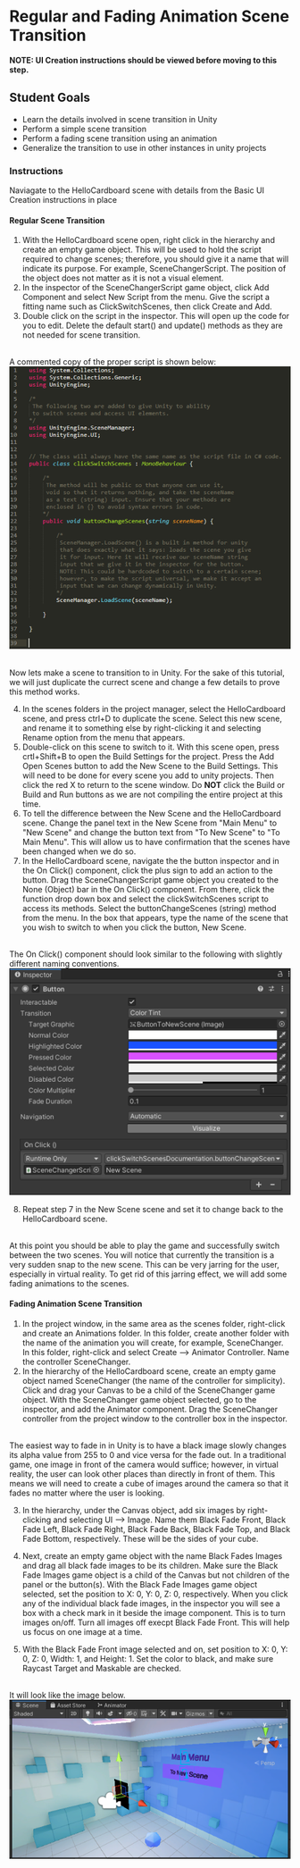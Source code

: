 # Regular and Fading Animation Scene Transition
<b>NOTE: UI Creation instructions should be viewed before moving to this step. </b>

## Student Goals ##
- Learn the details involved in scene transition in Unity
- Perform a simple scene transition
- Perform a fading scene transition using an animation
- Generalize the transition to use in other instances in unity projects

### Instructions ###
Naviagate to the HelloCardboard scene with details from the Basic UI Creation instructions in place
#### Regular Scene Transition ####
1. With the HelloCardboard scene open, right click in the hierarchy and create an empty game object. This will be used to hold the script required to change scenes;
therefore, you should give it a name that will indicate its purpose. For example, SceneChangerScript. The position of the object does not matter as it is not a visual element.
2. In the inspector of the SceneChangerScript game object, click Add Component and select New Script from the menu. Give the script a fitting name such as ClickSwitchScenes,
then click Create and Add. 
3. Double click on the script in the inspector. This will open up the code for you to edit. Delete the default start() and update() methods as they are not needed for scene transition.

</br> A commented copy of the proper script is shown below: </br>
![Initial_clickSwitchScenes_Script_Before_Fade](Screenshots/Unity/Initial_clickSwitchScenes_Script_Before_Fade.png "Initial clickSwitchScenes Script Before Fade")

</br>Now lets make a scene to transition to in Unity. For the sake of this tutorial, we will just duplicate the currect scene and change a few details to prove this method works.

4. In the scenes folders in the project manager, select the HelloCardboard scene, and press ctrl+D to duplicate the scene. Select this new scene, and rename it to something else by right-clicking it and selecting Rename option from the menu that appears. 
5. Double-click on this scene to switch to it. With this scene open, press crtl+Shift+B to open the Build Settings for the project. Press the Add Open Scenes button to add the New Scene to the Build Settings. This will need to be done for every scene you add to unity projects. Then click the red X to return to the scene window. Do
<b>NOT</b> click the Build or Build and Run buttons as we are not compiling the entire project at this time.
6. To tell the difference between the New Scene and the HelloCardboard scene. Change the panel text in the New Scene from "Main Menu" to "New Scene" and change the button text from "To New Scene" to "To Main Menu". This will allow us to have confirmation that the scenes have been changed when we do so.
7. In the HelloCardboard scene, navigate the the button inspector and in the On Click() component, click the plus sign to add an action to the button. Drag the SceneChangerScript game object you created to the None (Object) bar in the On Click() component. From there, click the function drop down box and select the clickSwitchScenes script to access its methods. Select the buttonChangeScenes (string) method from the menu. In the box that appears, type the name of the scene
that you wish to switch to when you click the button, New Scene.

</br> The On Click() component should look similar to the following with slightly different naming conventions.</br>
![OnClick_Method_Example](Screenshots/Unity/OnClick_Method_Example.png "OnClick Method Example")

8. Repeat step 7 in the New Scene scene and set it to change back to the HelloCardboard scene. 

</br> At this point you should be able to play the game and successfully switch between the two scenes. You will notice that currently the transition is a very sudden snap to the new scene. This can be very jarring for the user, especially in virtual reality. To get rid of this jarring effect, we will add some fading animations to the scenes. </br>

#### Fading Animation Scene Transition ####
1. In the project window, in the same area as the scenes folder, right-click and create an Animations folder. In this folder, create another folder with the name of the animation you will create, for example, SceneChanger. In this folder, right-click and select Create --> Animator Controller. Name the controller SceneChanger.
2. In the hierarchy of the HelloCardboard scene, create an empty game object named SceneChanger (the name of the controller for simplicity). Click and drag your Canvas to be a child of the SceneChanger game object. With the SceneChanger game object selected, go to the inspector, and add the Animator component. Drag the SceneChanger controller from the project window to the controller box in the inspector.

</br> The easiest way to fade in in Unity is to have a black image slowly changes its alpha value from 255 to 0 and vice versa for the fade out. In a traditional game, one image in front of the camera would suffice; however, in virtual reality, the user can look other places than directly in front of them. This means we will need to create a cube of images around the camera so that it fades no matter where the user is looking. </br>

3. In the hierarchy, under the Canvas object, add six images by right-clicking and selecting UI --> Image. Name them Black Fade Front, Black Fade Left, Black Fade Right, Black Fade Back, Black Fade Top, and Black Fade Bottom, respectively. These will be the sides of your cube.

4. Next, create an empty game object with the name Black Fades Images and drag all black fade images to be its children. Make sure the Black Fade Images game object is a child of the Canvas but not children of the panel or the button(s). With the Black Fade Images game object selected, set the position to X: 0, Y: 0, Z: 0, respectively. When you click any of the individual black fade images, in the inspector you will see a box with a check mark in it beside the image component. This is to turn images on/off. Turn all images off execpt Black Fade Front. This will help us focus on one image at a time.

5. With the Black Fade Front image selected and on, set position to X: 0, Y: 0, Z: 0, Width: 1, and Height: 1. Set the color to black, and make sure Raycast Target and Maskable are checked. 

</br> It will look like the image below. </br>
![Black_Fade_Front_Image_Example](Screenshots/Unity/Black_Fade_Front_Image_Example.png "Black Fade Front Image Example")
